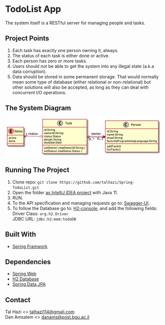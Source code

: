# TodoList App
The system itself is a RESTful server for managing people and tasks.

## Project Points
1. Each task has exactly one person owning it, always.
2. The status of each task is either  done  or  active.
3. Each person has zero or more tasks.
4. Users should not be able to get the system into any illegal state (a.k.a data corruption).
5. Data should be stored in some permanent storage. That would normally mean some type of database (either relational or non-relational) but other solutions will also be accepted, as long as they can deal with concurrent I/O operations.

## The System Diagram
![system-diagram]

## Running The Project
1. Clone repo:
   `git clone https://github.com/talhazi/Spring-TodoList.git`
2. Open the folder [as IntelliJ IDEA project](https://www.jetbrains.com/help/idea/import-project-or-module-wizard.html) with Java 11.
3. RUN.
4. To the API specification and managing requests go to: [Swagger-UI](http://localhost:8080/swagger-ui/index.html?configUrl=/v3/api-docs/swagger-config).
5. To follow the Database go to: [H2-console](http://localhost:8080/h2-console/), and add the following fields: <br/>
   Driver Class: `org.h2.Driver`<br/> JDBC URL: `jdbc:h2:mem:todoDB`

## Built With
* [Spring Framwork](https://spring.io/)

## Dependencies
* [Spring Web](https://mvnrepository.com/artifact/org.springframework/spring-web)
* [H2 Database](http://www.h2database.com/html/main.html)
* [Spring Data JPA](https://spring.io/projects/spring-data-jpa)

## Contact
Tal Hazi <> [talhazi114@gmail.com](mailto:talhazi114@gmail.com) <br/>
Dan Amsalem <> [danams@post.bgu.ac.il](mailto:danams@post.bgu.ac.il)

[system-diagram]: system-diagram.png
